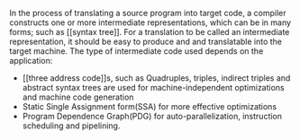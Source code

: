 In the process of translating a source program into target code, a compiler constructs one or more intermediate representations, which can be in many forms; such as [[syntax tree]].
For a translation to be called an intermediate representation, it should be easy to produce and and translatable into the target machine.
The type of intermediate code used depends on the application:
- [[three address code]]s, such as Quadruples, triples, indirect triples and abstract syntax trees are used for machine-independent optimizations and machine code generation
- Static Single Assignment form(SSA) for more effective optimizations
- Program Dependence Graph(PDG) for auto-parallelization, instruction scheduling and pipelining.
